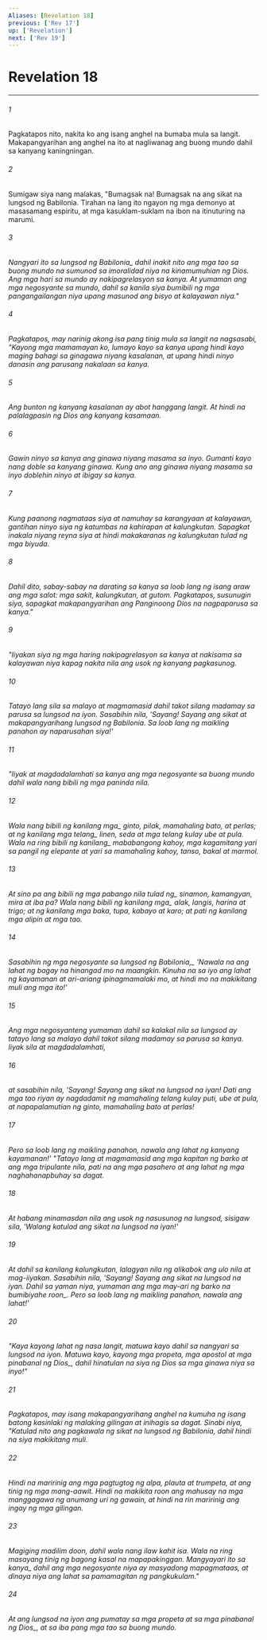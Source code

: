 ```yaml
---
Aliases: [Revelation 18]
previous: ['Rev 17']
up: ['Revelation']
next: ['Rev 19']
---
```

# Revelation 18

***






















###### 1 










Pagkatapos nito, nakita ko ang isang anghel na bumaba mula sa langit. Makapangyarihan ang anghel na ito at nagliwanag ang buong mundo dahil sa kanyang kaningningan. 





















###### 2 










Sumigaw siya nang malakas, "Bumagsak na! Bumagsak na ang sikat na lungsod ng Babilonia. Tirahan na lang ito ngayon ng mga demonyo at masasamang espiritu, at mga kasuklam-suklam na ibon na itinuturing na marumi. 





















###### 3 










<i class="trans-change">Nangyari ito sa lungsod ng Babilonia_ dahil inakit nito ang mga tao sa buong mundo na sumunod sa imoralidad niya na kinamumuhian ng Dios. Ang mga hari sa mundo ay nakipagrelasyon sa kanya. At yumaman ang mga negosyante sa mundo, dahil sa kanila siya bumibili ng mga pangangailangan niya upang masunod ang bisyo at kalayawan niya." 





















###### 4 










Pagkatapos, may narinig akong isa pang tinig mula sa langit na nagsasabi, "Kayong mga mamamayan ko, lumayo kayo sa kanya upang hindi kayo maging bahagi sa ginagawa niyang kasalanan, at upang hindi ninyo danasin ang parusang nakalaan sa kanya. 





















###### 5 










Ang bunton ng kanyang kasalanan ay abot hanggang langit. At hindi na palalagpasin ng Dios ang kanyang kasamaan. 





















###### 6 










Gawin ninyo sa kanya ang ginawa niyang masama sa inyo. Gumanti kayo nang doble sa kanyang ginawa. Kung ano ang ginawa niyang masama sa inyo doblehin ninyo at ibigay sa kanya. 





















###### 7 










Kung paanong nagmataas siya at namuhay sa karangyaan at kalayawan, gantihan ninyo siya ng katumbas na kahirapan at kalungkutan. Sapagkat inakala niyang reyna siya at hindi makakaranas ng kalungkutan tulad ng mga biyuda. 





















###### 8 










Dahil dito, sabay-sabay na darating sa kanya sa loob lang ng isang araw ang mga salot: mga sakit, kalungkutan, at gutom. Pagkatapos, susunugin siya, sapagkat makapangyarihan ang Panginoong Dios na nagpaparusa sa kanya." 





















###### 9 










"Iiyakan siya ng mga haring nakipagrelasyon sa kanya at nakisama sa kalayawan niya kapag nakita nila ang usok ng kanyang pagkasunog. 





















###### 10 










Tatayo lang sila sa malayo at magmamasid dahil takot silang madamay sa parusa sa lungsod na iyon. Sasabihin nila, 'Sayang! Sayang ang sikat at makapangyarihang lungsod ng Babilonia. Sa loob lang ng maikling panahon ay naparusahan siya!' 





















###### 11 










"Iiyak at magdadalamhati sa kanya ang mga negosyante sa buong mundo dahil wala nang bibili ng mga paninda nila. 





















###### 12 










<i class="trans-change">Wala nang bibili ng kanilang mga_ ginto, pilak, mamahaling bato, at perlas; at ng kanilang mga <i class="trans-change">telang_ linen, seda at mga telang kulay ube at pula. <i class="trans-change">Wala na ring bibili ng kanilang_ mababangong kahoy, mga kagamitang yari sa pangil ng elepante at yari sa mamahaling kahoy, tanso, bakal at marmol. 





















###### 13 










<i class="trans-change">At sino pa ang bibili ng mga pabango nila tulad ng_ sinamon, kamangyan, mira at iba pa? <i class="trans-change">Wala nang bibili ng kanilang mga_ alak, langis, harina at trigo; at ng kanilang mga baka, tupa, kabayo at karo; at pati ng kanilang mga alipin at mga tao. 





















###### 14 










<i class="trans-change">Sasabihin ng mga negosyante sa lungsod ng Babilonia,_ 'Nawala na ang lahat ng bagay na hinangad mo na maangkin. Kinuha na sa iyo ang lahat ng kayamanan at ari-ariang ipinagmamalaki mo, at hindi mo na makikitang muli ang mga ito!' 





















###### 15 










Ang mga negosyanteng yumaman dahil sa kalakal nila sa lungsod ay tatayo lang sa malayo dahil takot silang madamay sa parusa sa kanya. Iiyak sila at magdadalamhati, 





















###### 16 










at sasabihin nila, 'Sayang! Sayang ang sikat na lungsod na iyan! Dati ang mga tao riyan ay nagdadamit ng mamahaling telang kulay puti, ube at pula, at napapalamutian ng ginto, mamahaling bato at perlas! 





















###### 17 










Pero sa loob lang ng maikling panahon, nawala ang lahat ng kanyang kayamanan!' "Tatayo lang at magmamasid ang mga kapitan ng barko at ang mga tripulante nila, pati na ang mga pasahero at ang lahat ng mga naghahanapbuhay sa dagat. 





















###### 18 










At habang minamasdan nila ang usok ng nasusunog na lungsod, sisigaw sila, 'Walang katulad ang sikat na lungsod na iyan!' 





















###### 19 










At dahil sa kanilang kalungkutan, lalagyan nila ng alikabok ang ulo nila at mag-iiyakan. Sasabihin nila, 'Sayang! Sayang ang sikat na lungsod na iyan. Dahil sa yaman niya, yumaman ang mga may-ari ng barko <i class="trans-change">na bumibiyahe roon_. Pero sa loob lang ng maikling panahon, nawala ang lahat!' 





















###### 20 










"Kaya kayong lahat ng nasa langit, matuwa kayo dahil sa nangyari sa lungsod na iyon. Matuwa kayo, kayong mga propeta, mga apostol at mga pinabanal <i class="trans-change">ng Dios_, dahil hinatulan na siya ng Dios sa mga ginawa niya sa inyo!" 





















###### 21 










Pagkatapos, may isang makapangyarihang anghel na kumuha ng isang batong kasinlaki ng malaking gilingan at inihagis sa dagat. Sinabi niya, "Katulad nito ang pagkawala ng sikat na lungsod ng Babilonia, dahil hindi na siya makikitang muli. 





















###### 22 










Hindi na maririnig ang mga pagtugtog ng alpa, plauta at trumpeta, at ang tinig ng mga mang-aawit. Hindi na makikita roon ang mahusay na mga manggagawa ng anumang uri ng gawain, at hindi na rin maririnig ang ingay ng mga gilingan. 





















###### 23 










Magiging madilim doon, dahil wala nang ilaw kahit isa. Wala na ring masayang tinig ng bagong kasal na mapapakinggan. <i class="trans-change">Mangyayari ito sa kanya_ dahil ang mga negosyante niya ay masyadong mapagmataas, at dinaya niya ang lahat sa pamamagitan ng pangkukulam." 





















###### 24 










At ang lungsod na iyon ang pumatay sa mga propeta at sa mga pinabanal <i class="trans-change">ng Dios_, at sa iba pang mga tao sa buong mundo.
